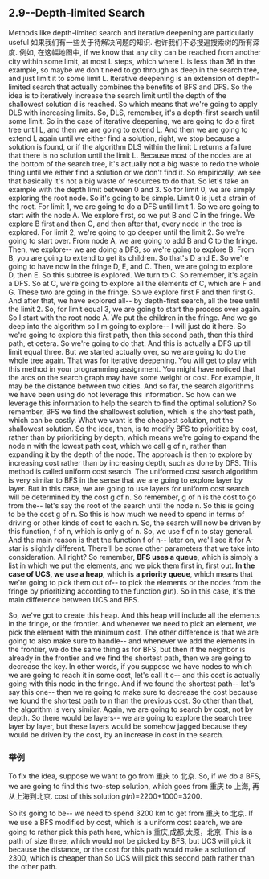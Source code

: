 ## 2.9--Depth-limited Search

Methods like depth-limited search and iterative deepening
are particularly useful 如果我们有一些关于待解决问题的知识.
也许我们不必搜遍搜索树的所有深度.
例如, 在这幅地图中, if we
 know that any city can be reached from another city
 within some limit, at most L steps,
 which where L is less than 36 in the example,
 so maybe we don't need to go through as deep in the search
 tree, and just limit it to some limit L.
 Iterative deepening is an extension
 of depth-limited search that actually combines
 the benefits of BFS and DFS.
 So the idea is to iteratively increase the search limit
 until the depth of the shallowest solution
 d is reached.
 So which means that we're going to apply
 DLS with increasing limits.
 So, DLS, remember, it's a depth-first search
 until some limit.
 So in the case of iterative deepening,
 we are going to do a first tree until L,
 and then we are going to extend L.
 And then we are going to extend L again until we either
 find a solution, right, we stop because a solution is found,
 or if the algorithm DLS within the limit
 L returns a failure that there is no solution until the limit
 L.
 Because most of the nodes are at the bottom of the search tree,
 it's actually not a big waste to redo the whole thing
 until we either find a solution or we don't find it.
 So empirically, we see that basically it's
 not a big waste of resources to do that.
 So let's take an example with the depth
 limit between 0 and 3.
 So for limit 0, we are simply exploring the root node.
 So it's going to be simple.
 Limit 0 is just a strain of the root.
 For limit 1, we are going to do a DFS until limit 1.
 So we are going to start with the node A. We explore first,
 so we put B and C in the fringe.
 We explore B first and then C, and then
 after that, every node in the tree is explored.
 For limit 2, we're going to go deeper until the limit 2.
 So we're going to start over.
 From node A, we are going to add B and C to the fringe.
 Then, we explore-- we are doing a DFS,
 so we're going to explore B. From B,
 you are going to extend to get its children.
 So that's D and E. So we're going to have now in the fringe
 D, E, and C.
 Then, we are going to explore D, then E. So this subtree
 is explored.
 We turn to C. So remember, it's again a DFS.
 So at C, we're going to explore all the elements
 of C, which are F and G. These two are going in the fringe.
 So we explore first F and then first G.
 And after that, we have explored all-- by depth-first search,
 all the tree until the limit 2.
 So, for limit equal 3, we are going to start the process over
 again.
 So I start with the root node A. We
 put the children in the fringe.
 And we go deep into the algorithm
 so I'm going to explore-- I will just do it here.
 So we're going to explore this first path, then
 this second path, then this third path, et cetera.
 So we're going to do that.
 And this is actually a DFS up till limit equal three.
 But we started actually over, so we are going
 to do the whole tree again.
 That was for iterative deepening.
 You will get to play with this method in your programming
 assignment.
 You might have noticed that the arcs on the search graph
 may have some weight or cost.
 For example, it may be the distance between two cities.
 And so far, the search algorithms
 we have been using do not leverage this information.
 So how can we leverage this information
 to help the search to find the optimal solution?
 So remember, BFS we find the shallowest solution,
 which is the shortest path, which can be costly.
 What we want is the cheapest solution, not
 the shallowest solution.
 So the idea, then, is to modify BFS to prioritize by cost,
 rather than by prioritizing by depth, which
 means we're going to expand the node n with the lowest path
 cost, which we call g of n, rather than expanding it
 by the depth of the node.
 The approach is then to explore by increasing cost
 rather than by increasing depth, such as done by DFS.
 This method is called uniform cost search.
 The uniformed cost search algorithm
 is very similar to BFS in the sense
 that we are going to explore layer by layer.
 But in this case, we are going to use layers
 for uniform cost search will be determined by the cost g of n.
 So remember, g of n is the cost to go
 from the-- let's say the root of the search until the node n.
 So this is going to be the cost g of n.
 So this is how much we need to spend in terms of driving
 or other kinds of cost to each n.
 So, the search will now be driven by this function, f
 of n, which is only g of n.
 So, we use f of n to stay general.
 And the main reason is that the function
 f of n-- later on, we'll see it for A-star
 is slightly different.
 There'll be some other parameters
 that we take into consideration.
 All right?
 So remember, **BFS uses a queue**, which is simply
 a list in which we put the elements,
 and we pick them first in, first out.
 **In the case of UCS, we use a heap**,
 which is **a priority queue**, which means that we're
 going to pick them out of-- to pick the elements
 or the nodes from the fringe by prioritizing according
 to the function $g(n)$.
 So in this case, it's the main difference between UCS and BFS.
 
 So, we've got to create this heap.
 And this heap will include all the elements
 in the fringe, or the frontier.
 And whenever we need to pick an element,
 we pick the element with the minimum cost.
 The other difference is that we are going to also
 make sure to handle-- and whenever
 we add the elements in the frontier,
 we do the same thing as for BFS, but then
 if the neighbor is already in the frontier
 and we find the shortest path, then we
 are going to decrease the key.
 In other words, if you suppose we
 have nodes to which we are going to reach it in some cost,
 let's call it c-- and this cost is actually going
 with this node in the fringe.
 And if we found the shortest path-- let's
 say this one-- then we're going to make
 sure to decrease the cost because we found the shortest
 path to n than the previous cost.
 So other than that, the algorithm is very similar.
 Again, we are going to search by cost, not by depth.
 So there would be layers-- we are going to explore the search
 tree layer by layer, but these layers
 would be somehow jagged because they
 would be driven by the cost, by an increase in cost
 in the search.

### 举例 

To fix the idea, suppose we want to go from 重庆
 to 北京.
 So, if we do a BFS, we are going to find this two-step solution,
 which goes from 重庆 to 上海,
 再从上海到北京.
 cost of this solution $g(n)=$2200+1000=3200.

 So its going to be-- we need to spend 3200 km to get
 from 重庆 to 北京.
 If we use a BFS modified by cost, which is a uniform cost
 search, we are going to rather pick this path here,
 which is 重庆,成都,太原，北京.
 This is a path of size three, which would not
 be picked by BFS, but UCS will pick it
 because the distance, or the cost for this path
 would make a solution of 2300, which is cheaper than
 So UCS will pick this second path rather than
 the other path.